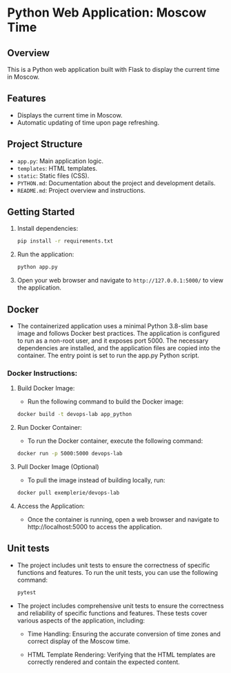 # Python Web Application: Moscow Time

## Overview

This is a Python web application built with Flask to display the current time in Moscow.

## Features

- Displays the current time in Moscow.
- Automatic updating of time upon page refreshing.

## Project Structure

- `app.py`: Main application logic.
- `templates`: HTML templates.
- `static`: Static files (CSS).
- `PYTHON.md`: Documentation about the project and development details.
- `README.md`: Project overview and instructions.

## Getting Started

1. Install dependencies:

   ```bash
   pip install -r requirements.txt

2. Run the application:

   ```bash
   python app.py

3. Open your web browser and navigate to `http://127.0.0.1:5000/` to view the application.

## Docker

- The containerized application uses a minimal Python 3.8-slim base image and follows Docker best practices. The
  application is configured to run as a non-root user, and it exposes port 5000. The necessary dependencies are
  installed, and the application files are copied into the container. The entry point is set to run the app.py Python
  script.

### Docker Instructions:

1. Build Docker Image:

    - Run the following command to build the Docker image:

    ```bash
   docker build -t devops-lab app_python

2. Run Docker Container:

    - To run the Docker container, execute the following command:

   ```bash
   docker run -p 5000:5000 devops-lab

3. Pull Docker Image (Optional)

    - To pull the image instead of building locally, run:

   ```bash
   docker pull exemplerie/devops-lab

4. Access the Application:

    - Once the container is running, open a web browser and navigate to http://localhost:5000 to access the application.

## Unit tests

- The project includes unit tests to ensure the correctness of specific functions and features. To run the unit tests, you can use the following command:

   ```bash
   pytest

- The project includes comprehensive unit tests to ensure the correctness and reliability of specific functions and features. These tests cover various aspects of the application, including:

   - Time Handling: Ensuring the accurate conversion of time zones and correct display of the Moscow time.

   - HTML Template Rendering: Verifying that the HTML templates are correctly rendered and contain the expected content.



